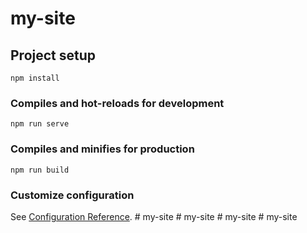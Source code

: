 # my-site

## Project setup
```
npm install
```

### Compiles and hot-reloads for development
```
npm run serve
```

### Compiles and minifies for production
```
npm run build
```

### Customize configuration
See [Configuration Reference](https://cli.vuejs.org/config/).
#   m y - s i t e  
 #   m y - s i t e  
 #   m y - s i t e  
 # my-site
